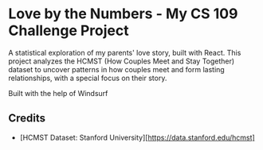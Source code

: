 # Love by the Numbers - My CS 109 Challenge Project

A statistical exploration of my parents' love story, built with React. This project analyzes the HCMST (How Couples Meet and Stay Together) dataset to uncover patterns in how couples meet and form lasting relationships, with a special focus on their story.

Built with the help of Windsurf

## Credits
- [HCMST Dataset: Stanford University][https://data.stanford.edu/hcmst]

